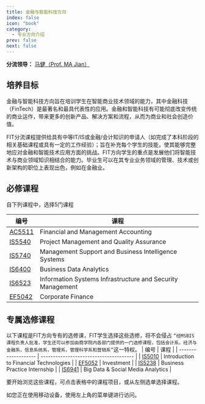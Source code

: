 ```yaml
---
title: 金融与智能科技方向
index: false
icon: "book"
category:
  - 专业方向介绍
prev: false
next: false
---
```


**分流领导：** [马健（Prof. MA Jian）](https://www.cb.cityu.edu.hk/staff/isjian/)

## 培养目标

金融与智能科技方向旨在培训学生在智能商业技术领域的能力，其中金融科技（FinTech）是最著名和最具代表性的应用。金融和智能科技有可能彻底改变传统的商业运作，带来更多的创新产品、解决方案和流程，从而为商业和社会创造价值。

FIT分流课程提供给具有中等IT/IS或金融/会计知识的申请人（如完成了本科阶段的相关基础课程或具有一定的工作经验）；旨在补充每个学生的技能，使其能够完整地应对金融和智能技术应用方面的挑战。FIT方向学生的重点是发展他们将智能技术与商业领域知识相结合的能力。毕业生可以在其专业业务领域的管理、技术或创新架构的职位上表现出色，例如在金融业。

## 必修课程

自下列课程中，选择5门课程

| 编号                | 课程                                                       |
| ------------------- | ---------------------------------------------------------- |
| [AC5511](Core_Course/AC5511.md) | Financial and Management Accounting                        |
| [IS5540](Core_Course/IS5540.md) | Project Management and Quality Assurance                   |
| [IS5740](Core_Course/IS5740.md) | Management Support and Business Intelligence Systems       |
| [IS6400](Core_Course/IS6400.md) | Business Data Analytics                                    |
| [IS6523](Core_Course/IS6523.md) | Information Systems Infrastructure and Security Management |
| [EF5042](Core_Course/EF5042.md) | Corporate Finance                                          |

## 专属选修课程

以下课程是FIT方向专有的选修课，FIT学生选择这些选修，将不会侵占 `“经MSBIS课程负责人批准，学生还可以参加由商学院内各部门提供的一门选修课程，包括会计系，经济与金融系，信息系统系，管理系，管理科学系和营销系”`这一特权。
| 编号                | 课程                                   |
| ------------------- | -------------------------------------- |
| [IS5010](FIT_Elective/IS5010.md) | Introduction to Financial Technologies |
| [EF5052](FIT_Elective/EF5052.md) | Investment                             |
| [IS5238](FIT_Elective/IS5238.md) | Business Practice Internship           |
| [IS6941](FIT_Elective/IS6941.md) | Big Data & Social Media Analytics      |

要开始浏览这些课程，可点击表格中的课程项目，或从左侧选单选择课程。

如您正在使用移动设备，使用左上角的菜单键进行访问。
